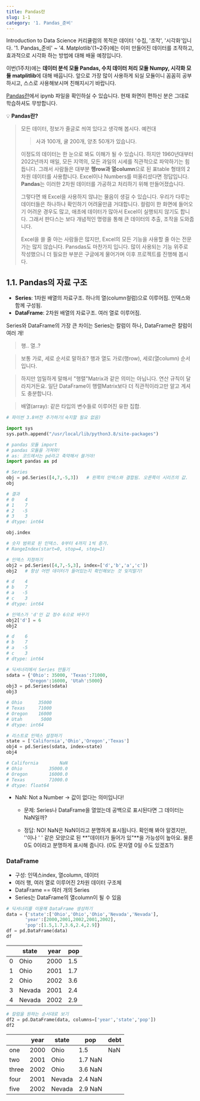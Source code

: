 ```yaml
---
title: Pandas란
slug: 1-1
category: '1. Pandas_준비'
---
```


Introduction to Data Science 커리큘럼의 목적은 데이터 '수집, '조작', '시각화'입니다. '1. Pandas_준비' ~ '4. Matplotlib'(1~2주)에는 이미 만들어진 데이터를 조작하고, 효과적으로 시각화 하는 방법에 대해 배울 예정입니다.

이번(1주차)에는 **데이터 분석 모듈 Pandas, 수치 데이터 처리 모듈 Numpy, 시각화 모듈 matplitlib**에 대해 배웁니다. 앞으로 가장 많이 사용하게 되실 모듈이니 꼼꼼히 공부하시고, 스스로 사용해보시며 친해지시기 바랍니다.

[Pandas란](https://github.com/Team-COSADAMA/Data-Science-Intro/blob/main/week1/1-1.ipynb)에서 ipynb 파일을 확인하실 수 있습니다. 현재 화면이 편하신 분은 그대로 학습하셔도 무방합니다.


💡 **Pandas란?**
>
> 모든 데이터, 정보가 줄글로 씌여 있다고 생각해 봅시다. 예컨대 
> > 사과 100개, 귤 200개, 양초 50개가 있습니다.
>
> 이정도의 데이터는 한 눈으로 봐도 이해가 될 수 있습니다. 하지만 1960년대부터 2022년까지 매일, 모든 지역의, 모든 과일의 시세를 직관적으로 파악하기는 힘듭니다. 그래서 사람들은 대부분 **행row과 열column**으로 된 표table 형태의 2차원 데이터를 사용합니다. Excel이나 Numbers를 떠올리셨다면 정답입니다. **Pandas**는 이러한 2차원 데이터를 가공하고 처리하기 위해 만들어졌습니다. 
>
> 그렇다면 왜 Excel을 사용하지 않냐는 물음이 생길 수 있습니다. 우리가 다루는 데이터들은 하나하나 확인하기 어려울만큼 거대합니다. 컬럼이 한 화면에 들어오기 어려운 경우도 많고, 애초에 데이터가 많아서 Excel이 실행되지 않기도 합니다. 그래서 판다스는 보다 개념적인 명령을 통해 큰 데이터의 추출, 조작을 도와줍니다.
>
> Excel을 쓸 줄 아는 사람들은 많지만, Excel의 모든 기능을 사용할 줄 아는 전문가는 많지 않습니다. Pansdas도 마찬가지 입니다. 많이 사용되는 기능 위주로 작성했으니 더 필요한 부분은 구글에게 물어가며 이후 프로젝트를 진행해 봅시다.


## 1.1. Pandas의 자료 구조

- **Series**: 1차원 배열의 자료구조. 하나의 열(column컬럼)으로 이루어짐. 인덱스와 함께 구성됨. 
- **DataFrame**: 2차원 배열의 자료구조. 여러 열로 이루어짐.

Series와 DataFrame의 가장 큰 차이는 Series는 칼럼이 하나, DataFrame은 칼럼이 여러 개!

> 행.. 열..?

> 보통 가로, 세로 순서로 말하죠? 행과 열도 가로(행row), 세로(열column) 순서입니다.

> 하지만 엄밀하게 말해서 "행렬"Matrix과 같은 의미는 아닙니다. 연산 규칙이 달라지거든요. 일단 DataFrame이 행렬Matrix보다 더 직관적이라고만 알고 계셔도 충분합니다.

> 배열(array): 같은 타입의 변수들로 이루어진 유한 집합. 


```python
# 파이썬 3.8버전 추가하기(숙지할 필요 없음)

import sys 
sys.path.append("/usr/local/lib/python3.8/site-packages")
```

```python
# pandas 모듈 import
# pandas 모듈을 가져와! 
# as: 코드에서는 pd라고 축약해서 쓸거야!
import pandas as pd
```

```python
# Series
obj = pd.Series([4,7,-5,3])   # 왼쪽의 인덱스와 결합됨. 오른쪽이 시리즈의 값.
obj

# 결과
# 0    4
# 1    7
# 2   -5
# 3    3
# dtype: int64
```

```python
obj.index

# 숫자 범위로 된 인덱스. 0부터 4까지 1씩 증가.
# RangeIndex(start=0, stop=4, step=1)
```

```python
# 인덱스 지정하기
obj2 = pd.Series([4,7,-5,3], index=['d','b','a','c'])
obj2   # 항상 어떤 데이터가 들어있는지 확인해보는 것 잊지말기!

# d    4
# b    7
# a   -5
# c    3
# dtype: int64
```

```python
# 인덱스가 'd'인 값 정수 6으로 바꾸기
obj2['d'] = 6
obj2

# d    6
# b    7
# a   -5
# c    3
# dtype: int64
```


```python
# 딕셔너리에서 Series 만들기 
sdata = {'Ohio': 35000, 'Texas':71000,
        'Oregon':16000, 'Utah':5000}
obj3 = pd.Series(sdata)
obj3

# Ohio      35000
# Texas     71000
# Oregon    16000
# Utah       5000
# dtype: int64
```

```python
# 리스트로 인덱스 설정하기
state = ['California','Ohio','Oregon','Texas']
obj4 = pd.Series(sdata, index=state)
obj4

# California        NaN
# Ohio          35000.0
# Oregon        16000.0
# Texas         71000.0
# dtype: float64
```

- NaN: Not a Number -> 값이 없다는 의미입니다!

     -  문제: Series나 DataFrame을 열었는데 공백으로 표시된다면 그 데이터는 NaN일까?

    - 정답: NO! NaN은 NaN이라고 분명하게 표시됩니다. 확인해 봐야 알겠지만, ''이나 ' ' 같은 모양으로 된 **"데이터가 들어가 있"**을 가능성이 높아요. 물론 0도 0이라고 분명하게 표시해 줍니다. (0도 문자열 0일 수도 있겠죠?)


### DataFrame
- 구성: 인덱스index, 열column, 데이터
- 여러 행, 여러 열로 이루어진 2차원 데이터 구조체
- DataFrame == 여러 개의 Series
- Series는 DataFrame의 열column이 될 수 있음

```python
# 딕셔너리를 이용해 DataFrame 생성하기 
data = {'state':['Ohio','Ohio','Ohio','Nevada','Nevada'],
       'year':[2000,2001,2002,2001,2002],
       'pop':[1.5,1.7,3.6,2.4,2.9]}
df = pd.DataFrame(data)
df
```
|	|state|	year|	pop|
|---|-----|-----|------|
|0	|Ohio|	2000|	1.5|
|1	|Ohio|	2001|	1.7|
|2	|Ohio|	2002|	3.6|
|3	|Nevada|	2001|	2.4|
|4	|Nevada|	2002|	2.9|


```python
# 칼럼을 원하는 순서대로 보기 
df2 = pd.DataFrame(data, columns=['year','state','pop'])
df2
```
|	|year|	state|	pop|	debt|
|---|----|-------|-----|--------|
|one	|2000|	Ohio	|1.5|	NaN|
|two	|2001|	Ohio	|1.7	NaN|
|three	|2002|	Ohio	|3.6	NaN|
|four	|2001|	Nevada	|2.4	NaN|
|five	|2002|	Nevada	|2.9	NaN|
